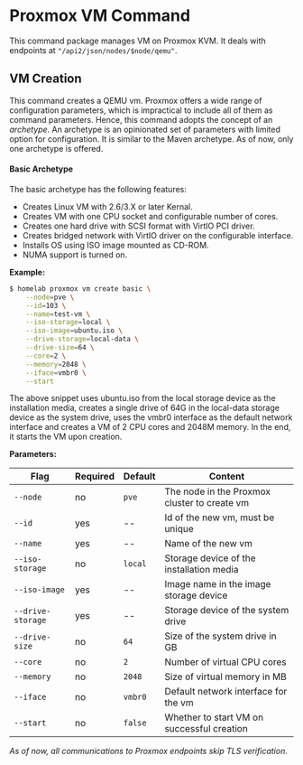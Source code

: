 # Proxmox VM Command

This command package manages VM on Proxmox KVM. It deals with endpoints at `"/api2/json/nodes/$node/qemu"`.

## VM Creation

This command creates a QEMU vm. Proxmox offers a wide range of configuration parameters, which is impractical to include
all of them as command parameters. Hence, this command adopts the concept of an _archetype_. An archetype is an opinionated
set of parameters with limited option for configuration. It is similar to the Maven archetype. As of now, only one archetype
is offered.

#### Basic Archetype

The basic archetype has the following features:
* Creates Linux VM with 2.6/3.X or later Kernal.
* Creates VM with one CPU socket and configurable number of cores.
* Creates one hard drive with SCSI format with VirtIO PCI driver.
* Creates bridged network with VirtIO driver on the configurable interface.
* Installs OS using ISO image mounted as CD-ROM.
* NUMA support is turned on.

**Example:**

```bash
$ homelab proxmox vm create basic \
    --node=pve \
    --id=103 \
    --name=test-vm \
    --iso-storage=local \
    --iso-image=ubuntu.iso \
    --drive-storage=local-data \
    --drive-size=64 \
    --core=2 \
    --memory=2048 \
    --iface=vmbr0 \
    --start
```

The above snippet uses ubuntu.iso from the local storage device as the installation media, creates a single drive of 
64G in the local-data storage device as the system drive, uses the vmbr0 interface as the default network interface and
creates a VM of 2 CPU cores and 2048M memory. In the end, it starts the VM upon creation.

**Parameters:**

|Flag|Required|Default|Content|
|---|---|---|---|
|`--node`|no|`pve`|The node in the Proxmox cluster to create vm|
|`--id`|yes|--|Id of the new vm, must be unique|
|`--name`|yes|--|Name of the new vm|
|`--iso-storage`|no|`local`|Storage device of the installation media|
|`--iso-image`|yes|--|Image name in the image storage device|
|`--drive-storage`|yes|--|Storage device of the system drive|
|`--drive-size`|no|`64`|Size of the system drive in GB|
|`--core`|no|`2`|Number of virtual CPU cores|
|`--memory`|no|`2048`|Size of virtual memory in MB|
|`--iface`|no|`vmbr0`|Default network interface for the vm|
|`--start`|no|`false`|Whether to start VM on successful creation|

_As of now, all communications to Proxmox endpoints skip TLS verification._